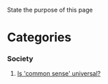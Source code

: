 State the purpose of this page



# Categories

### Society

1. [Is 'common sense' universal?](./kbSociety/commonsense.md)



